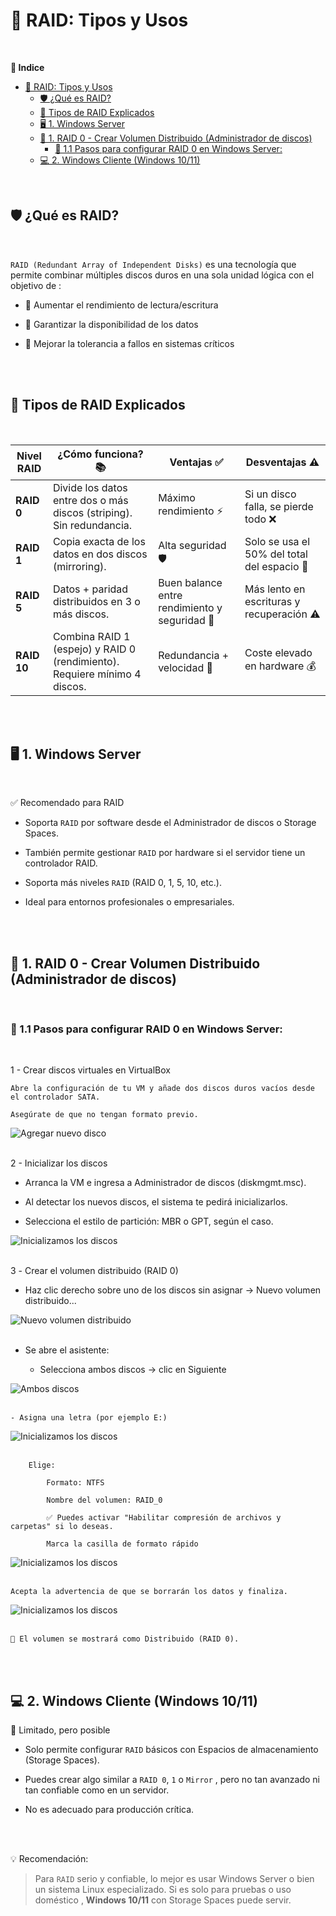 # 💽 RAID: Tipos y Usos
<br>

**📑 Indice**
- [💽 RAID: Tipos y Usos](#-raid-tipos-y-usos)
  - [🛡️ ¿Qué es RAID?](#️-qué-es-raid)
  - [🧱 Tipos de RAID Explicados](#-tipos-de-raid-explicados)
  - [🖥️ 1. Windows Server](#️-1-windows-server)
  - [🔸 1. RAID 0 - Crear Volumen Distribuido (Administrador de discos)](#-1-raid-0---crear-volumen-distribuido-administrador-de-discos)
    - [📌 1.1 Pasos para configurar RAID 0 en Windows Server:](#-11-pasos-para-configurar-raid-0-en-windows-server)
  - [💻 2. Windows Cliente (Windows 10/11)](#-2-windows-cliente-windows-1011)

<br>

## 🛡️ ¿Qué es RAID?
<br>

``RAID (Redundant Array of Independent Disks)`` es una tecnología que permite combinar múltiples discos duros en una sola unidad lógica con el objetivo de :

- 💨 Aumentar el rendimiento de lectura/escritura

- 🔐 Garantizar la disponibilidad de los datos

- 🧱 Mejorar la tolerancia a fallos en sistemas críticos

<br>
<br>

## 🧱 Tipos de RAID Explicados
<br>

| Nivel RAID | ¿Cómo funciona? 📚                                                                 | Ventajas ✅                              | Desventajas ⚠️                         |
|------------|-------------------------------------------------------------------------------------|------------------------------------------|-----------------------------------------|
| **RAID 0** | Divide los datos entre dos o más discos (striping). Sin redundancia.               | Máximo rendimiento ⚡                     | Si un disco falla, se pierde todo ❌     |
| **RAID 1** | Copia exacta de los datos en dos discos (mirroring).                               | Alta seguridad 🛡️                        | Solo se usa el 50% del total del espacio 💾 |
| **RAID 5** | Datos + paridad distribuidos en 3 o más discos.                                    | Buen balance entre rendimiento y seguridad 🔁 | Más lento en escrituras y recuperación ⚠️ |
| **RAID 10**| Combina RAID 1 (espejo) y RAID 0 (rendimiento). Requiere mínimo 4 discos.          | Redundancia + velocidad 💪               | Coste elevado en hardware 💰             |

<br>
<br>

## 🖥️ 1. Windows Server
<br>

✅ Recomendado para RAID

- Soporta ``RAID`` por software desde el Administrador de discos o Storage Spaces.

- También permite gestionar ``RAID`` por hardware si el servidor tiene un controlador RAID.

- Soporta más niveles ``RAID`` (RAID 0, 1, 5, 10, etc.).

- Ideal para entornos profesionales o empresariales.

<br>
<br>

## 🔸 1. RAID 0 - Crear Volumen Distribuido (Administrador de discos)
<br>

### 📌 1.1 Pasos para configurar RAID 0 en Windows Server:
<br>

1 - Crear discos virtuales en VirtualBox

    Abre la configuración de tu VM y añade dos discos duros vacíos desde el controlador SATA.

    Asegúrate de que no tengan formato previo.

![Agregar nuevo disco](./img/virtualbox1.png)
<br>
<br>


2 - Inicializar los discos

  - Arranca la VM e ingresa a Administrador de discos (diskmgmt.msc).

  - Al detectar los nuevos discos, el sistema te pedirá inicializarlos.

  - Selecciona el estilo de partición: MBR o GPT, según el caso.

![Inicializamos los discos](./img/raid0.png)
<br>
<br>


3️ - Crear el volumen distribuido (RAID 0)

  - Haz clic derecho sobre uno de los discos sin asignar → Nuevo volumen distribuido...

![ Nuevo volumen distribuido](./img/raid1.png)
<br>
<br>


  - Se abre el asistente:

    - Selecciona ambos discos → clic en Siguiente

![Ambos discos](./img/raid2.png)
<br>
<br>


    - Asigna una letra (por ejemplo E:)

![Inicializamos los discos](./img/raid3.png)
<br>
<br>


        Elige:

            Formato: NTFS

            Nombre del volumen: RAID_0

            ✅ Puedes activar "Habilitar compresión de archivos y carpetas" si lo deseas.

            Marca la casilla de formato rápido

![Inicializamos los discos](./img/raid4.png)
<br>
<br>



    Acepta la advertencia de que se borrarán los datos y finaliza.

![Inicializamos los discos](./img/raid5.png)
<br>
<br>


    🎉 El volumen se mostrará como Distribuido (RAID 0).



<br>
<br>

## 💻 2. Windows Cliente (Windows 10/11)

🔧 Limitado, pero posible

- Solo permite configurar ``RAID`` básicos con Espacios de almacenamiento (Storage Spaces).

- Puedes crear algo similar a ``RAID 0``, ``1`` o ``Mirror`` , pero no tan avanzado ni tan confiable como en un servidor.

- No es adecuado para producción crítica.

<br>
<br>

💡 Recomendación:

>Para ``RAID`` serio y confiable, lo mejor es usar Windows Server o bien un sistema Linux especializado.
>Si es solo para pruebas o uso doméstico , **Windows 10/11** con Storage Spaces puede servir.

